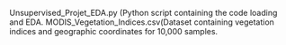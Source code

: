 Unsupervised_Projet_EDA.py (Python script containing the code loading and EDA.
MODIS_Vegetation_Indices.csv(Dataset containing vegetation indices and geographic coordinates for 10,000 samples.

